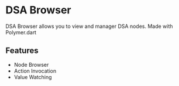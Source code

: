 # DSA Browser

DSA Browser allows you to view and manager DSA nodes. Made with Polymer.dart

## Features

- Node Browser
- Action Invocation
- Value Watching
